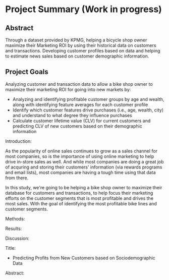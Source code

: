 # Project Summary (Work in progress)
## Abstract

Through a dataset provided by KPMG, helping a bicycle shop owner maximize their Marketing ROI by using their historical data on customers and transactions. Developing customer profiles based on data and helping to estimate news sales based on customer demographic information.


## Project Goals
Analyzing customer and transaction data to allow a bike shop owner to maximize their marketing ROI for going into new markets by:
- Analyzing and identifying profitable customer groups by age and wealth, along with identifying feature averages for each customer profile
- Identify which customer features drive purchases (i.e., age, wealth, city) and understand to what degree they influence purchases
- Calculate customer lifetime value (CLV) for current customers and predicting CLV of new customers based on their demographic information


Introduction:

  As the popularity of online sales continues to grow as a sales channel for most companies, so is the importance of using online marketing to help drive in-store sales as well. And while most companies are doing a great job of acquring and storing their customers' information (via rewards programs and email lists), most companies are having a tough time using that data from there.
  
  In this study, we're going to be helping a bike shop owner to maximize their database for customers and transactions, to help focus their marketing efforts on the customer segments that is most profitable and drives the most sales. With the goal of identifying the most profitable bike lines and customer segments.

Methods:

Results:

Discussion:

Title:

- Predicting Profits from New Customers based on Sociodemographic Data

Abstract:
